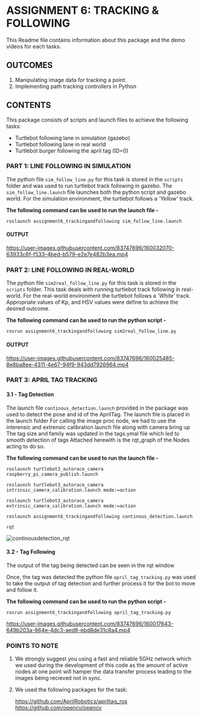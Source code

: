 <h1>ASSIGNMENT 6: TRACKING & FOLLOWING</h1>

This Readme file contains information about this package and the demo videos for each tasks.

<h2>OUTCOMES</h2>

1.  Manipulating image data for tracking a point.
2.  Implementing path tracking controllers in Python

<h2>CONTENTS</h2>

This package consists of scripts and launch files to achieve the following tasks:

- Turtlebot following lane in simulation (gazebo)
- Turtlebot following lane in real world
- Turtlebot burger following the april tag (ID=0)

<h3>PART 1: LINE FOLLOWING IN SIMULATION</h3>

The python file `sim_follow_line.py` for this task is stored in the `scripts` folder and was used to run turtlebot track following in gazebo. The `sim_follow_line.launch` file launches both the python script and gazebo world. For the simulation environment, the turtlebot follows a <I>'Yellow'</I> track. 

<b>The following command can be used to run the launch file - </b>

`roslaunch assignment6_trackingandfollowing sim_follow_line.launch`

<h4>OUTPUT</h4>

https://user-images.githubusercontent.com/83747696/160032070-63933c6f-f533-4bed-b579-e2e7e482b3ea.mp4

<h3>PART 2: LINE FOLLOWING IN REAL-WORLD</h3>

The python file `sim2real_follow_line.py` for this task is stored in the `scripts` folder. This task deals with running turtlebot track following in real-world. For the real-world environment the turtlebot follows a <I>'White'</I> track. Appropriate values of Kp, and HSV values were define to achieve the desired outcome.

<b>The following command can be used to run the python script - </b>

`rosrun assignment6_trackingandfollowing sim2real_follow_line.py`

<h4>OUTPUT</h4>

https://user-images.githubusercontent.com/83747696/160025485-8e8ba8ee-4311-4e67-94f9-943dd7926964.mp4

<h3>PART 3: APRIL TAG TRACKING</h3>

<h4>3.1 - Tag Detection</h4>

The launch file `continous_detection.launch` provided in the package was used to detect the pose and id of the AprilTag.
The launch file is placed in the launch folder
For calling the image proc node, we had to use the interensic and extrensic calibration launch file along with camera bring up
The tag size and family was updated in the tags.ymal file which led to smooth detection of tags
Attached herewith is the rqt_graph of the Nodes acting to do so.

<b>The following command can be used to run the launch file - </b>

`roslaunch turtlebot3_autorace_camera raspberry_pi_camera_publish.launch`

`roslaunch turtlebot3_autorace_camera intrinsic_camera_calibration.launch mode:=action`

`roslaunch turtlebot3_autorace_camera extrinsic_camera_calibration.launch mode:=action`

`roslaunch assignment6_trackingandfollowing continous_detection.launch`

`rqt`

![continousdetection_rqt](https://user-images.githubusercontent.com/99144800/160041996-a32f8dc6-7774-4756-a2c2-32912068abb3.png)

<h4>3.2 - Tag Following</h4>
  
The output of the tag being detected can be seen in the rqt window

Once, the tag was detected the python file `april_tag_tracking.py` was used to take the output of tag detection and further process it for the bot to move and follow it.
 
 <b>The following command can be used to run the python script - </b>

`rosrun assignment6_trackingandfollowing april_tag_tracking.py`

https://user-images.githubusercontent.com/83747696/160017643-649b203a-664e-4dc3-aed8-ebd8de31c8a4.mp4

<h3>POINTS TO NOTE</h3>

1. We strongly suggest you using a fast and reliable 5GHz network which we used during the development of this code as the amount of active nodes at one point will hamper the data transfer process leading to the images being recieved not in sync.
2. We used the following packages for the task:

    https://github.com/AprilRobotics/apriltag_ros
    https://github.com/opencv/opencv
